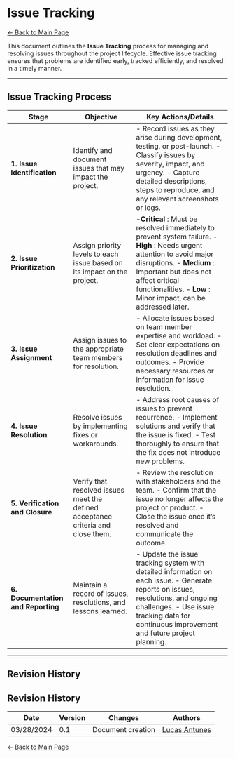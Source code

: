 # **Issue Tracking**

[← Back to Main Page](../../index.md)

This document outlines the **Issue Tracking** process for managing and resolving issues throughout the project lifecycle. Effective issue tracking ensures that problems are identified early, tracked efficiently, and resolved in a timely manner.

---

## **Issue Tracking Process**

| **Stage**                          | **Objective**                                                              | **Key Actions/Details**                                                                                                                                                                                                                                                               |
| ---------------------------------------- | -------------------------------------------------------------------------------- | ------------------------------------------------------------------------------------------------------------------------------------------------------------------------------------------------------------------------------------------------------------------------------------------- |
| **1. Issue Identification**        | Identify and document issues that may impact the project.                        | - Record issues as they arise during development, testing, or post-launch.  - Classify issues by severity, impact, and urgency.  - Capture detailed descriptions, steps to reproduce, and any relevant screenshots or logs.                                                                 |
| **2. Issue Prioritization**        | Assign priority levels to each issue based on its impact on the project.         | -**Critical** : Must be resolved immediately to prevent system failure.  - **High** : Needs urgent attention to avoid major disruptions.  - **Medium** : Important but does not affect critical functionalities.  - **Low** : Minor impact, can be addressed later. |
| **3. Issue Assignment**            | Assign issues to the appropriate team members for resolution.                    | - Allocate issues based on team member expertise and workload.  - Set clear expectations on resolution deadlines and outcomes.  - Provide necessary resources or information for issue resolution.                                                                                          |
| **4. Issue Resolution**            | Resolve issues by implementing fixes or workarounds.                             | - Address root causes of issues to prevent recurrence.  - Implement solutions and verify that the issue is fixed.  - Test thoroughly to ensure that the fix does not introduce new problems.                                                                                                |
| **5. Verification and Closure**    | Verify that resolved issues meet the defined acceptance criteria and close them. | - Review the resolution with stakeholders and the team.  - Confirm that the issue no longer affects the project or product.  - Close the issue once it’s resolved and communicate the outcome.                                                                                             |
| **6. Documentation and Reporting** | Maintain a record of issues, resolutions, and lessons learned.                   | - Update the issue tracking system with detailed information on each issue.  - Generate reports on issues, resolutions, and ongoing challenges.  - Use issue tracking data for continuous improvement and future project planning.                                                          |

---

## **Revision History**

## Revision History

| Date       | Version | Changes                           | Authors |
| ---------- | ------- | --------------------------------- | ------- |
| 03/28/2024 | 0.1     | Document creation                 |  [Lucas Antunes](https://github.com/LucasGSAntunes)        |

[← Back to Main Page](../../index.md)
